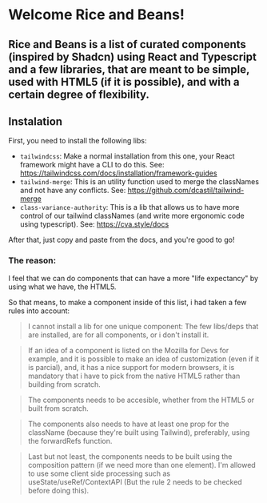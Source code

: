 # Welcome Rice and Beans!

## Rice and Beans is a list of curated components (inspired by Shadcn) using React and Typescript and a few libraries, that are meant to be simple, used with HTML5 (if it is possible), and with a certain degree of flexibility.

## Instalation

First, you need to install the following libs:

- `tailwindcss`: Make a normal installation from this one, your React framework might have a CLI to do this. See: https://tailwindcss.com/docs/installation/framework-guides
- `tailwind-merge`: This is an utility function used to merge the classNames and not have any conflicts. See: https://github.com/dcastil/tailwind-merge
- `class-variance-authority`: This is a lib that allows us to have more control of our tailwind classNames (and write more ergonomic code using typescript). See: https://cva.style/docs

After that, just copy and paste from the docs, and you're good to go!

### The reason:

I feel that we can do components that can have a more "life expectancy" by using what we have, the HTML5.

So that means, to make a component inside of this list, i had taken a few rules into account:

> I cannot install a lib for one unique component: The few libs/deps that are installed, are for all components, or i don't install it.

> If an idea of a component is listed on the Mozilla for Devs for example, and it is possible to make an idea of customization (even if it is parcial), and, it has a nice support for modern browsers, it is mandatory that i have to pick from the native HTML5 rather than building from scratch.

> The components needs to be accesible, whether from the HTML5 or built from scratch.

> The components also needs to have at least one prop for the className (because they're built using Tailwind), preferably, using the forwardRefs function.

> Last but not least, the components needs to be built using the composition pattern (if we need more than one element). I'm allowed to use some client side processing such as useState/useRef/ContextAPI (But the rule 2 needs to be checked before doing this).
